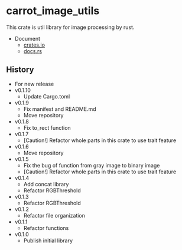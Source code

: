 # carrot_image_utils

This crate is util library for image processing by rust.

- Document
  - [crates.io](https://crates.io/crates/carrot_image_utils)
  - [docs.rs](https://docs.rs/carrot_image_utils)

## History

- For new release
- v0.1.10
  - Update Cargo.toml
- v0.1.9
  - Fix manifest and README.md
  - Move repository
- v0.1.8
  - Fix to_rect function
- v0.1.7
  - [Caution!] Refactor whole parts in this crate to use trait feature
- v0.1.6
  - Move repository
- v0.1.5
  - Fix the bug of function from gray image to binary image
  - [Caution!] Refactor whole parts in this crate to use trait feature
- v0.1.4
  - Add concat library
  - Refactor RGBThreshold
- v0.1.3
  - Refactor RGBThreshold
- v0.1.2
  - Refactor file organization
- v0.1.1
  - Refactor functions
- v0.1.0
  - Publish initial library
